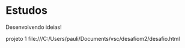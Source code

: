 # Estudos
Desenvolvendo ideias!

projeto 1 file:///C:/Users/pauli/Documents/vsc/desafiom2/desafio.html
